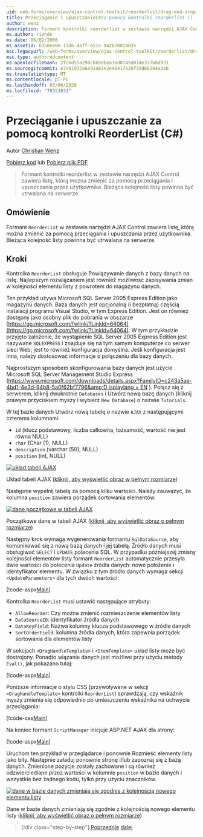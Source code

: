 ```yaml
---
uid: web-forms/overview/ajax-control-toolkit/reorderlist/drag-and-drop-via-reorderlist-cs
title: Przeciąganie i upuszczanieC#za pomocą kontrolki reorderlist () | Microsoft Docs
author: wenz
description: Formant kontrolki reorderlist w zestawie narzędzi AJAX Control zawiera listę, którą można zmienić za pomocą przeciągania i upuszczania przez użytkownika. Bieżąca kolejność na liście...
ms.author: riande
ms.date: 06/02/2008
ms.assetid: 6350ee8e-11d6-4aff-b51c-942878014835
msc.legacyurl: /web-forms/overview/ajax-control-toolkit/reorderlist/drag-and-drop-via-reorderlist-cs
msc.type: authoredcontent
ms.openlocfilehash: 2fc6d55a290cbb58bea36d8145d814e337bbd931
ms.sourcegitcommit: e7e91932a6e91a63e2e46417626f39d6b244a3ab
ms.translationtype: MT
ms.contentlocale: pl-PL
ms.lasthandoff: 03/06/2020
ms.locfileid: "78553831"
---
```

# <a name="drag-and-drop-via-reorderlist-c"></a>Przeciąganie i upuszczanie za pomocą kontrolki ReorderList (C#)

Autor [Christian Wenz](https://github.com/wenz)

[Pobierz kod](https://download.microsoft.com/download/9/3/f/93f8daea-bebd-4821-833b-95205389c7d0/ReorderList5.cs.zip) lub [Pobierz plik PDF](https://download.microsoft.com/download/2/d/c/2dc10e34-6983-41d4-9c08-f78f5387d32b/reorderlist5CS.pdf)

> Formant kontrolki reorderlist w zestawie narzędzi AJAX Control zawiera listę, którą można zmienić za pomocą przeciągania i upuszczania przez użytkownika. Bieżąca kolejność listy powinna być utrwalana na serwerze.

## <a name="overview"></a>Omówienie

Formant `ReorderList` w zestawie narzędzi AJAX Control zawiera listę, którą można zmienić za pomocą przeciągania i upuszczania przez użytkownika. Bieżąca kolejność listy powinna być utrwalana na serwerze.

## <a name="steps"></a>Kroki

Kontrolka `ReorderList` obsługuje Powiązywanie danych z bazy danych na listę. Najlepszym rozwiązaniem jest również możliwość zapisywania zmian w kolejności elementu listy z powrotem do magazynu danych.

Ten przykład używa Microsoft SQL Server 2005 Express Edition jako magazynu danych. Baza danych jest opcjonalną (i bezpłatną) częścią instalacji programu Visual Studio, w tym Express Edition. Jest on również dostępny jako osobny plik do pobrania w obszarze [https://go.microsoft.com/fwlink/?LinkId=64064](https://go.microsoft.com/fwlink/?LinkId=64064). W tym przykładzie przyjęto założenie, że wystąpienie SQL Server 2005 Express Edition jest nazywane `SQLEXPRESS` i znajduje się na tym samym komputerze co serwer sieci Web; jest to również konfiguracja domyślna. Jeśli konfiguracja jest inna, należy dostosować informacje o połączeniu dla bazy danych.

Najprostszym sposobem skonfigurowania bazy danych jest użycie Microsoft SQL Server Management Studio Express ([https://www.microsoft.com/downloads/details.aspx?FamilyID=c243a5ae-4bd1-4e3d-94b8-5a0f62bf7796&amp;D isplaylang = EN](https://www.microsoft.com/downloads/details.aspx?FamilyID=c243a5ae-4bd1-4e3d-94b8-5a0f62bf7796&amp;DisplayLang=en) ). Połącz się z serwerem, kliknij dwukrotnie `Databases` i Utwórz nową bazę danych (kliknij prawym przyciskiem myszy i wybierz `New Database`) o nazwie `Tutorials`.

W tej bazie danych Utwórz nową tabelę o nazwie `AJAX` z następującymi czterema kolumnami:

- `id` (klucz podstawowy, liczba całkowita, tożsamość, wartość nie jest równa NULL)
- `char` (Char (1), NULL)
- `description` (varchar (50), NULL)
- `position` (int, NULL)

[![układ tabeli AJAX](drag-and-drop-via-reorderlist-cs/_static/image2.png)](drag-and-drop-via-reorderlist-cs/_static/image1.png)

Układ tabeli AJAX ([kliknij, aby wyświetlić obraz w pełnym rozmiarze](drag-and-drop-via-reorderlist-cs/_static/image3.png))

Następnie wypełnij tabelę za pomocą kilku wartości. Należy zauważyć, że kolumna `position` zawiera porządek sortowania elementów.

[![dane początkowe w tabeli AJAX](drag-and-drop-via-reorderlist-cs/_static/image5.png)](drag-and-drop-via-reorderlist-cs/_static/image4.png)

Początkowe dane w tabeli AJAX ([kliknij, aby wyświetlić obraz o pełnym rozmiarze](drag-and-drop-via-reorderlist-cs/_static/image6.png))

Następny krok wymaga wygenerowania formantu `SqlDataSource`, aby komunikować się z nową bazą danych i jej tabelą. Źródło danych musi obsługiwać `SELECT` i `UPDATE` polecenia SQL. W przypadku późniejszej zmiany kolejności elementów listy formant `ReorderList` automatycznie przesyła dwie wartości do polecenia `Update` źródła danych: nowe położenie i identyfikator elementu. W związku z tym źródło danych wymaga sekcji `<UpdateParameters>` dla tych dwóch wartości:

[!code-aspx[Main](drag-and-drop-via-reorderlist-cs/samples/sample1.aspx)]

Kontrolka `ReorderList` musi ustawić następujące atrybuty:

- `AllowReorder`: Czy można zmienić rozmieszczenie elementów listy
- `DataSourceID`: identyfikator źródła danych
- `DataKeyField`: Nazwa kolumny klucza podstawowego w źródle danych
- `SortOrderField`: kolumna źródła danych, która zapewnia porządek sortowania dla elementów listy

W sekcjach `<DragHandleTemplate>` i `<ItemTemplate>` układ listy może być dostrojony. Ponadto wiązanie danych jest możliwe przy użyciu metody `Eval()`, jak pokazano tutaj:

[!code-aspx[Main](drag-and-drop-via-reorderlist-cs/samples/sample2.aspx)]

Poniższe informacje o stylu CSS (przywoływane w sekcji `<DragHandleTemplate>` kontrolki `ReorderList`) sprawdzają, czy wskaźnik myszy zmienia się odpowiednio po umieszczeniu wskaźnika na uchwycie przeciągania:

[!code-css[Main](drag-and-drop-via-reorderlist-cs/samples/sample3.css)]

Na koniec formant `ScriptManager` inicjuje ASP.NET AJAX dla strony:

[!code-aspx[Main](drag-and-drop-via-reorderlist-cs/samples/sample4.aspx)]

Uruchom ten przykład w przeglądarce i ponownie Rozmieść elementy listy jako bity. Następnie załaduj ponownie stronę i/lub zapoznaj się z bazą danych. Zmienione pozycje zostały zachowane i są również odzwierciedlane przez wartości w kolumnie `position` w bazie danych i wszystkie bez żadnego kodu, tylko przy użyciu znaczników.

[![dane w bazie danych zmieniają się zgodnie z kolejnością nowego elementu listy](drag-and-drop-via-reorderlist-cs/_static/image8.png)](drag-and-drop-via-reorderlist-cs/_static/image7.png)

Dane w bazie danych zmieniają się zgodnie z kolejnością nowego elementu listy ([kliknij, aby wyświetlić obraz o pełnym rozmiarze](drag-and-drop-via-reorderlist-cs/_static/image9.png))

> [!div class="step-by-step"]
> [Poprzednie](using-postbacks-with-reorderlist-cs.md)
> [dalej](using-postbacks-with-reorderlist-vb.md)
